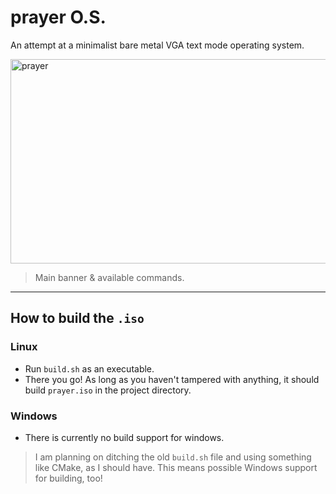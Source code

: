 # prayer O.S.
An attempt at a minimalist bare metal VGA text mode operating system.

<img width="657" height="327" alt="prayer" src="https://github.com/user-attachments/assets/838463c1-4745-4d85-9212-8cd4673a6b61" />

> Main banner & available commands.

---------------------------------------
## How to build the `.iso`
### Linux
- Run `build.sh` as an executable.
- There you go! As long as you haven't tampered with anything, it should build `prayer.iso` in the project directory.

### Windows
- There is currently no build support for windows.

> I am planning on ditching the old `build.sh` file and using something like CMake, as I should have.
> This means possible Windows support for building, too!


